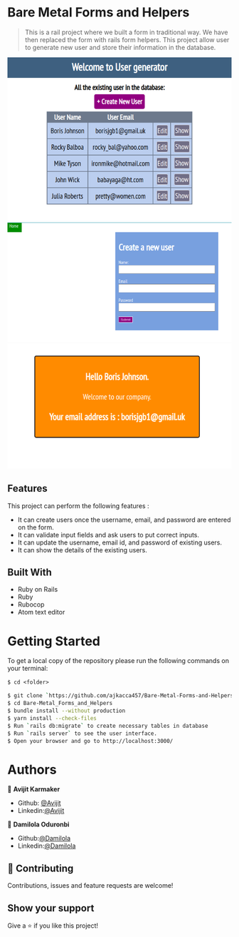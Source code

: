 # Bare Metal Forms and Helpers

> This is a rail project where we built a form in traditional way. We have then replaced the form with rails form helpers. This project allow user to generate
new user and store their information in the database.

![screenshot](./app/assets/images/interface1.png)
![screenshot](./app/assets/images/interface2.png)
![screenshot](./app/assets/images/interface3.png)

## Features
This project can perform the following features :

- It can create users once the username, email, and password are entered on the form.
- It can validate input fields and ask users to put  correct inputs.
- It can update the username, email id, and password of existing users.
- It can show the details of the existing users.

## Built With

- Ruby on Rails
- Ruby
- Rubocop
- Atom text editor

# Getting Started

To get a local copy of the repository please run the following commands on your terminal:

```
$ cd <folder>
```

```bash
$ git clone `https://github.com/ajkacca457/Bare-Metal-Forms-and-Helpers.git`
$ cd Bare-Metal_Forms_and_Helpers
$ bundle install --without production
$ yarn install --check-files
$ Run `rails db:migrate` to create necessary tables in database
$ Run `rails server` to see the user interface.
$ Open your browser and go to http://localhost:3000/
```

# Authors

👤 **Avijit Karmaker**

- Github: [@Avijit](https://github.com/ajkacca457)
- Linkedin:[@Avijit](https://www.linkedin.com/in/avijit-karmaker-8738a54)

👤 **Damilola Oduronbi**

- Github:[@Damilola](https://github.com/oracleot)
- Linkedin:[@Damilola]( https://www.linkedin.com/in/doduronbi)

## 🤝 Contributing

Contributions, issues and feature requests are welcome!

## Show your support

Give a ⭐️ if you like this project!
